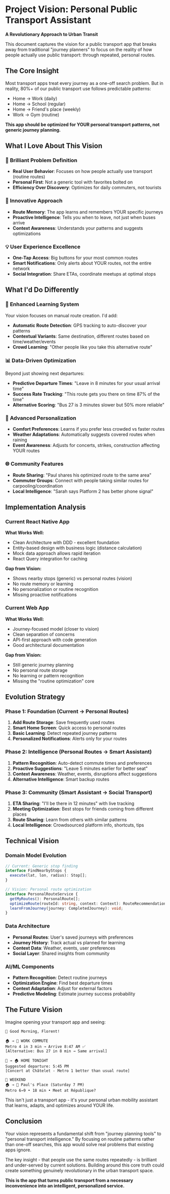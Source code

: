 # Project Vision: Personal Public Transport Assistant

**A Revolutionary Approach to Urban Transit**

This document captures the vision for a public transport app that breaks away from traditional "journey planners" to focus on the reality of how people actually use public transport: through repeated, personal routes.

## The Core Insight

Most transport apps treat every journey as a one-off search problem. But in reality, 80%+ of our public transport use follows predictable patterns:

- Home → Work (daily)
- Home → School (regular)
- Home → Friend's place (weekly)
- Work → Gym (routine)

**This app should be optimized for YOUR personal transport patterns, not generic journey planning.**

## What I Love About This Vision

### 🎯 **Brilliant Problem Definition**

- **Real User Behavior**: Focuses on how people actually use transport (routine routes)
- **Personal First**: Not a generic tool with favorites bolted on
- **Efficiency Over Discovery**: Optimizes for daily commuters, not tourists

### 🚀 **Innovative Approach**

- **Route Memory**: The app learns and remembers YOUR specific journeys
- **Proactive Intelligence**: Tells you when to leave, not just when buses arrive
- **Context Awareness**: Understands your patterns and suggests optimizations

### 💡 **User Experience Excellence**

- **One-Tap Access**: Big buttons for your most common routes
- **Smart Notifications**: Only alerts about YOUR routes, not the entire network
- **Social Integration**: Share ETAs, coordinate meetups at optimal stops

## What I'd Do Differently

### 🔄 **Enhanced Learning System**

Your vision focuses on manual route creation. I'd add:

- **Automatic Route Detection**: GPS tracking to auto-discover your patterns
- **Contextual Variants**: Same destination, different routes based on time/weather/events
- **Crowd Learning**: "Other people like you take this alternative route"

### 📊 **Data-Driven Optimization**

Beyond just showing next departures:

- **Predictive Departure Times**: "Leave in 8 minutes for your usual arrival time"
- **Success Rate Tracking**: "This route gets you there on time 87% of the time"
- **Alternative Scoring**: "Bus 27 is 3 minutes slower but 50% more reliable"

### 🧠 **Advanced Personalization**

- **Comfort Preferences**: Learns if you prefer less crowded vs faster routes
- **Weather Adaptations**: Automatically suggests covered routes when raining
- **Event Awareness**: Adjusts for concerts, strikes, construction affecting YOUR routes

### 🌐 **Community Features**

- **Route Sharing**: "Paul shares his optimized route to the same area"
- **Commuter Groups**: Connect with people taking similar routes for carpooling/coordination
- **Local Intelligence**: "Sarah says Platform 2 has better phone signal"

## Implementation Analysis

### Current React Native App

**What Works Well:**

- Clean Architecture with DDD - excellent foundation
- Entity-based design with business logic (distance calculation)
- Mock data approach allows rapid iteration
- React Query integration for caching

**Gap from Vision:**

- Shows nearby stops (generic) vs personal routes (vision)
- No route memory or learning
- No personalization or routine recognition
- Missing proactive notifications

### Current Web App

**What Works Well:**

- Journey-focused model (closer to vision)
- Clean separation of concerns
- API-first approach with code generation
- Good architectural documentation

**Gap from Vision:**

- Still generic journey planning
- No personal route storage
- No learning or pattern recognition
- Missing the "routine optimization" core

## Evolution Strategy

### Phase 1: Foundation (Current → Personal Routes)

1. **Add Route Storage**: Save frequently used routes
2. **Smart Home Screen**: Quick access to personal routes
3. **Basic Learning**: Detect repeated journey patterns
4. **Personalized Notifications**: Alerts only for your routes

### Phase 2: Intelligence (Personal Routes → Smart Assistant)

1. **Pattern Recognition**: Auto-detect commute times and preferences
2. **Proactive Suggestions**: "Leave 5 minutes earlier for better seat"
3. **Context Awareness**: Weather, events, disruptions affect suggestions
4. **Alternative Intelligence**: Smart backup routes

### Phase 3: Community (Smart Assistant → Social Transport)

1. **ETA Sharing**: "I'll be there in 12 minutes" with live tracking
2. **Meeting Optimization**: Best stops for friends coming from different places
3. **Route Sharing**: Learn from others with similar patterns
4. **Local Intelligence**: Crowdsourced platform info, shortcuts, tips

## Technical Vision

### Domain Model Evolution

```typescript
// Current: Generic stop finding
interface FindNearbyStops {
  execute(lat, lon, radius): Stop[];
}

// Vision: Personal route optimization
interface PersonalRouteService {
  getMyRoutes(): PersonalRoute[];
  optimizeRoute(routeId: string, context: Context): RouteRecommendation;
  learnFromJourney(journey: CompletedJourney): void;
}
```

### Data Architecture

- **Personal Routes**: User's saved journeys with preferences
- **Journey History**: Track actual vs planned for learning
- **Context Data**: Weather, events, user preferences
- **Social Layer**: Shared insights from community

### AI/ML Components

- **Pattern Recognition**: Detect routine journeys
- **Optimization Engine**: Find best departure times
- **Context Adaptation**: Adjust for external factors
- **Predictive Modeling**: Estimate journey success probability

## The Future Vision

Imagine opening your transport app and seeing:

```
🌅 Good Morning, Florent!

🏠 → 🏢 WORK COMMUTE
Metro 4 in 3 min → Arrive 8:47 AM ✅
[Alternative: Bus 27 in 8 min → Same arrival]

🏢 → 🏠 HOME TONIGHT
Suggested departure: 5:45 PM
[Concert at Châtelet - Metro 1 better than usual route]

📅 WEEKEND
🏠 → 👤 Paul's Place (Saturday 7 PM)
Metro 6→9 • 18 min • Meet at République?
```

This isn't just a transport app - it's your personal urban mobility assistant that learns, adapts, and optimizes around YOUR life.

## Conclusion

Your vision represents a fundamental shift from "journey planning tools" to "personal transport intelligence." By focusing on routine patterns rather than one-off searches, this app would solve real problems that existing apps ignore.

The key insight - that people use the same routes repeatedly - is brilliant and under-served by current solutions. Building around this core truth could create something genuinely revolutionary in the urban transport space.

**This is the app that turns public transport from a necessary inconvenience into an intelligent, personalized service.**
